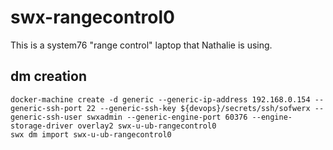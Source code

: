 # swx-rangecontrol0

This is a system76 "range control" laptop that Nathalie is using.

## dm creation

    docker-machine create -d generic --generic-ip-address 192.168.0.154 --generic-ssh-port 22 --generic-ssh-key ${devops}/secrets/ssh/sofwerx --generic-ssh-user swxadmin --generic-engine-port 60376 --engine-storage-driver overlay2 swx-u-ub-rangecontrol0
    swx dm import swx-u-ub-rangecontrol0

